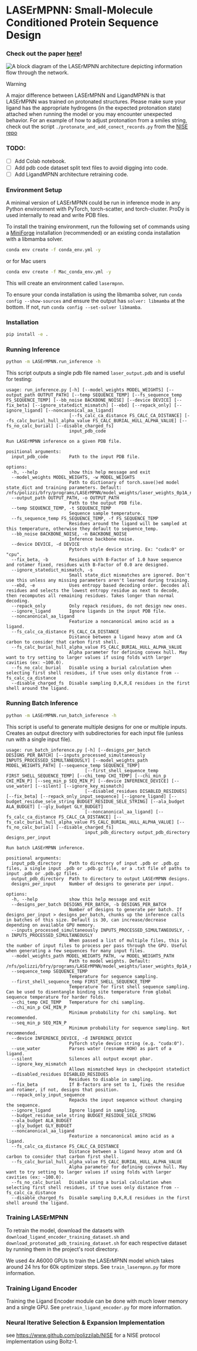 # LASErMPNN: Small-Molecule Conditioned Protein Sequence Design

### Check out the paper [here](https://www.biorxiv.org/content/10.1101/2025.04.22.649862v1)!


![A block diagram of the LASErMPNN architecture depicting information flow through the network.](./images/laser_block_diagram.png)


> [!WARNING]
> A major difference between LASErMPNN and LigandMPNN is that LASErMPNN was trained on protonated structures. 
> Please make sure your ligand has the appropriate hydrogens (in the expected protonation state) attached when running the model or you may encounter unexpected behavior.
> For an example of how to adjust protonation from a smiles string, check out the script `./protonate_and_add_conect_records.py` from the [NISE repo](https://github.com/polizzilab/NISE/blob/main/protonate_and_add_conect_records.py)

### TODO:
- [ ] Add Colab notebook.
- [ ] Add pdb code dataset split text files to avoid digging into code.
- [ ] Add LigandMPNN architecture retraining code.

### Environment Setup

A minimal version of LASErMPNN could be run in inference mode in any Python environment with PyTorch, torch-scatter, and torch-cluster. 
ProDy is used internally to read and write PDB files.

To install the training environment, run the following set of commands using a [MiniForge](https://github.com/conda-forge/miniforge/releases/tag/24.11.3-2) installation (recommended) or an existing conda installation with a libmamba solver.

```bash
conda env create -f conda_env.yml -y
```

or for Mac users

```bash
conda env create -f Mac_conda_env.yml -y
```

This will create an environment called `lasermpnn`.

To ensure your conda installation is using the libmamba solver, run `conda config --show-sources` 
and ensure the output has `solver: libmamba` at the bottom. 
If not, run `conda config --set-solver libmamba`.

### Installation

```bash
pip install -e .
```

### Running Inference

```bash
python -m LASErMPNN.run_inference -h
```

This script outputs a single pdb file named `laser_output.pdb` and is useful for testing:


```text
usage: run_inference.py [-h] [--model_weights MODEL_WEIGHTS] [--output_path OUTPUT_PATH] [--temp SEQUENCE_TEMP] [--fs_sequence_temp FS_SEQUENCE_TEMP] [--bb_noise BACKBONE_NOISE] [--device DEVICE] [--fix_beta] [--ignore_statedict_mismatch] [--ebd] [--repack_only] [--ignore_ligand] [--noncanonical_aa_ligand]
                        [--fs_calc_ca_distance FS_CALC_CA_DISTANCE] [--fs_calc_burial_hull_alpha_value FS_CALC_BURIAL_HULL_ALPHA_VALUE] [--fs_no_calc_burial] [--disable_charged_fs]
                        input_pdb_code

Run LASErMPNN inference on a given PDB file.

positional arguments:
  input_pdb_code        Path to the input PDB file.

options:
  -h, --help            show this help message and exit
  --model_weights MODEL_WEIGHTS, -w MODEL_WEIGHTS
                        Path to dictionary of torch.save()ed model state_dict and training parameters. Default: /nfs/polizzi/bfry/programs/LASErMPNN/model_weights/laser_weights_0p1A_noise_ligandmpnn_split.pt
  --output_path OUTPUT_PATH, -o OUTPUT_PATH
                        Path to the output PDB file.
  --temp SEQUENCE_TEMP, -t SEQUENCE_TEMP
                        Sequence sample temperature.
  --fs_sequence_temp FS_SEQUENCE_TEMP, -f FS_SEQUENCE_TEMP
                        Residues around the ligand will be sampled at this temperature, otherwise they default to sequence_temp.
  --bb_noise BACKBONE_NOISE, -n BACKBONE_NOISE
                        Inference backbone noise.
  --device DEVICE, -d DEVICE
                        Pytorch style device string. Ex: "cuda:0" or "cpu".
  --fix_beta, -b        Residues with B-Factor of 1.0 have sequence and rotamer fixed, residues with B-Factor of 0.0 are designed.
  --ignore_statedict_mismatch, -s
                        Small state_dict mismatches are ignored. Don't use this unless any missing parameters aren't learned during training.
  --ebd, -e             Uses entropy based decoding order. Decodes all residues and selects the lowest entropy residue as next to decode, then recomputes all remaining residues. Takes longer than normal decoding.
  --repack_only         Only repack residues, do not design new ones.
  --ignore_ligand       Ignore ligands in the input PDB file.
  --noncanonical_aa_ligand
                        Featurize a noncanonical amino acid as a ligand.
  --fs_calc_ca_distance FS_CALC_CA_DISTANCE
                        Distance between a ligand heavy atom and CA carbon to consider that carbon first shell.
  --fs_calc_burial_hull_alpha_value FS_CALC_BURIAL_HULL_ALPHA_VALUE
                        Alpha parameter for defining convex hull. May want to try setting to larger values if using folds with larger cavities (ex: ~100.0).
  --fs_no_calc_burial   Disable using a burial calculation when selecting first shell residues, if true uses only distance from --fs_calc_ca_distance
  --disable_charged_fs  Disable sampling D,K,R,E residues in the first shell around the ligand.
```


### Running Batch Inference

```bash
python -m LASErMPNN.run_batch_inference -h
```

This script is useful to generate multiple designs for one or multiple inputs. Creates an output directory with subdirectories for each input file (unless run with a single input file).

```text
usage: run_batch_inference.py [-h] [--designs_per_batch DESIGNS_PER_BATCH] [--inputs_processed_simultaneously INPUTS_PROCESSED_SIMULTANEOUSLY] [--model_weights_path MODEL_WEIGHTS_PATH] [--sequence_temp SEQUENCE_TEMP]
                              [--first_shell_sequence_temp FIRST_SHELL_SEQUENCE_TEMP] [--chi_temp CHI_TEMP] [--chi_min_p CHI_MIN_P] [--seq_min_p SEQ_MIN_P] [--device INFERENCE_DEVICE] [--use_water] [--silent] [--ignore_key_mismatch]
                              [--disabled_residues DISABLED_RESIDUES] [--fix_beta] [--repack_only_input_sequence] [--ignore_ligand] [--budget_residue_sele_string BUDGET_RESIDUE_SELE_STRING] [--ala_budget ALA_BUDGET] [--gly_budget GLY_BUDGET]
                              [--noncanonical_aa_ligand] [--fs_calc_ca_distance FS_CALC_CA_DISTANCE] [--fs_calc_burial_hull_alpha_value FS_CALC_BURIAL_HULL_ALPHA_VALUE] [--fs_no_calc_burial] [--disable_charged_fs]
                              input_pdb_directory output_pdb_directory designs_per_input

Run batch LASErMPNN inference.

positional arguments:
  input_pdb_directory   Path to directory of input .pdb or .pdb.gz files, a single input .pdb or .pdb.gz file, or a .txt file of paths to input .pdb or .pdb.gz files.
  output_pdb_directory  Path to directory to output LASErMPNN designs.
  designs_per_input     Number of designs to generate per input.

options:
  -h, --help            show this help message and exit
  --designs_per_batch DESIGNS_PER_BATCH, -b DESIGNS_PER_BATCH
                        Number of designs to generate per batch. If designs_per_input > designs_per_batch, chunks up the inference calls in batches of this size. Default is 30, can increase/decrease depending on available GPU memory.
  --inputs_processed_simultaneously INPUTS_PROCESSED_SIMULTANEOUSLY, -n INPUTS_PROCESSED_SIMULTANEOUSLY
                        When passed a list of multiple files, this is the number of input files to process per pass through the GPU. Useful when generating a few sequences for many input files.
  --model_weights_path MODEL_WEIGHTS_PATH, -w MODEL_WEIGHTS_PATH
                        Path to model weights. Default: /nfs/polizzi/bfry/programs/LASErMPNN/model_weights/laser_weights_0p1A_noise_ligandmpnn_split.pt
  --sequence_temp SEQUENCE_TEMP
                        Temperature for sequence sampling.
  --first_shell_sequence_temp FIRST_SHELL_SEQUENCE_TEMP
                        Temperature for first shell sequence sampling. Can be used to disentangle binding site temperature from global sequence temperature for harder folds.
  --chi_temp CHI_TEMP   Temperature for chi sampling.
  --chi_min_p CHI_MIN_P
                        Minimum probability for chi sampling. Not recommended.
  --seq_min_p SEQ_MIN_P
                        Minimum probability for sequence sampling. Not recommended.
  --device INFERENCE_DEVICE, -d INFERENCE_DEVICE
                        PyTorch style device string (e.g. "cuda:0").
  --use_water           Parses water (resname HOH) as part of a ligand.
  --silent              Silences all output except pbar.
  --ignore_key_mismatch
                        Allows mismatched keys in checkpoint statedict
  --disabled_residues DISABLED_RESIDUES
                        Residues to disable in sampling.
  --fix_beta            If B-factors are set to 1, fixes the residue and rotamer, if not, designs that position.
  --repack_only_input_sequence
                        Repacks the input sequence without changing the sequence.
  --ignore_ligand       Ignore ligand in sampling.
  --budget_residue_sele_string BUDGET_RESIDUE_SELE_STRING
  --ala_budget ALA_BUDGET
  --gly_budget GLY_BUDGET
  --noncanonical_aa_ligand
                        Featurize a noncanonical amino acid as a ligand.
  --fs_calc_ca_distance FS_CALC_CA_DISTANCE
                        Distance between a ligand heavy atom and CA carbon to consider that carbon first shell.
  --fs_calc_burial_hull_alpha_value FS_CALC_BURIAL_HULL_ALPHA_VALUE
                        Alpha parameter for defining convex hull. May want to try setting to larger values if using folds with larger cavities (ex: ~100.0).
  --fs_no_calc_burial   Disable using a burial calculation when selecting first shell residues, if true uses only distance from --fs_calc_ca_distance
  --disable_charged_fs  Disable sampling D,K,R,E residues in the first shell around the ligand.
```


### Training LASErMPNN

To retrain the model, download the datasets with `download_ligand_encoder_training_dataset.sh` and `download_protonated_pdb_training_dataset.sh` for each respective dataset by running them in the project's root directory.

We used 4x A6000 GPUs to train the LASErMPNN model which takes around 24 hrs for 60k optimizer steps. See `train_lasermpnn.py` for more information.


### Training Ligand Encoder

Training the Ligand Encoder module can be done with much lower memory and a single GPU. See `pretrain_ligand_encoder.py` for more information.


### Neural Iterative Selection & Expansion Implementation

see https://www.github.com/polizzilab/NISE for a NISE protocol implementation using Boltz-1.


